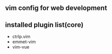## vim config for web development

## installed plugin list(core)
* ctrlp.vim
* emmet-vim
* vim-vue
